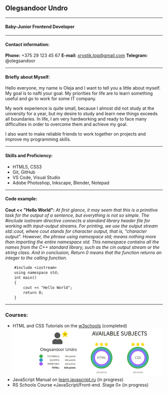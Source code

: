 ## Olegsandoor Undro
---
#### Baby-Junior Frontend Developer
---
#### Contact information:
__Phone:__ +375 29 123 45 67
__E-mail:__ xrystik.top@gmail.com
__Telegram:__ @olegsandoor

---
#### Briefly about Myself:
Hello everyone, my name is Oleja and I want to tell you a little about myself. My goal is to nafti your goal. My priorities for life are to learn something useful and go to work for some IT company.

My work experience is quite small, because I almost did not study at the university for a year, but my desire to study and learn new things exceeds all boundaries. In life, I am very hardworking and ready to face many difficulties in order to overcome them and achieve my goal.

 I also want to make reliable friends to work together on projects and improve my programming skills.

---
#### Skills and Proficiency:
- HTML5, CSS3
- Git, GitHub
- VS Code, Visual Studio
- Adobe Photoshop, Inkscape, Blender, Notepad
---
#### Code example:
__Cout << "Hello World":__ _At first glance, it may seem that this is a primitive task for the output of a sentence, but everything is not so simple. The #include iostream directive connects a standard library header file for working with input-output streams. For printing, we use the output stream std::cout, where cout stands for character output, that is, "character output". However, the phrase using namespace std; means nothing more than importing the entire namespace std. This namespace contains all the names from the C++ standard library, such as the cin output stream or the string class. And in conclusion, Return 0 means that the function returns an integer to the calling function._

        #include <iostream>
        using namespace std;
        int main()
        {
            cout << "Hello World";
            return 0;
        }
---
### Courses:
- HTML and CSS Tutorials on the [w3schools](https://www.w3schools.com/quiztest/result.asp) (completed)
![Лого](duck.jpg)
- JavaScript Manual on [learn.javascript.ru](https://learn.javascript.ru/) (in progress)
- RS Schools Course «JavaScript/Front-end. Stage 0» (in progress)
